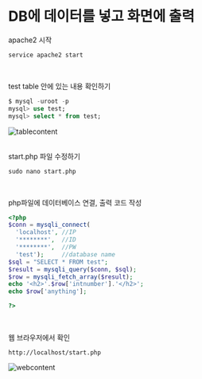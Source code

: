 # DB에 데이터를 넣고 화면에 출력

apache2 시작
```
service apache2 start
```
</br>

test table 안에 있는 내용 확인하기
```sql
$ mysql -uroot -p
mysql> use test;
mysql> select * from test;
```
![tablecontent](https://user-images.githubusercontent.com/106296883/230068023-c17abc7b-0244-48ca-9bd8-0c75b9a2feba.PNG)
</br>
</br>

start.php 파일 수정하기
```
sudo nano start.php
```
</br>

php파일에 데이터베이스 연결, 출력 코드 작성
```php
<?php
$conn = mysqli_connect(
  'localhost', //IP
  '********',  //ID
  '********',  //PW
  'test');     //database name
$sql = "SELECT * FROM test";
$result = mysqli_query($conn, $sql);
$row = mysqli_fetch_array($result);
echo '<h2>'.$row['intnumber'].'</h2>';
echo $row['anything'];

?>
```
</br>

웹 브라우저에서 확인
```
http://localhost/start.php
```
![webcontent](https://user-images.githubusercontent.com/106296883/230068550-c0ff0e26-a32c-460a-be4c-511706eeaaf6.PNG)

